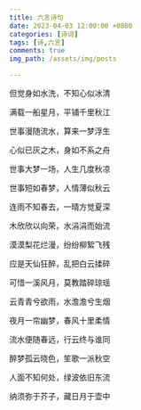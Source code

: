```yaml
---
title: 六言诗句
date: 2023-04-03 12:00:00 +0800
categories: [诗词]
tags: [诗,六言]
comments: true
img_path: /assets/img/posts

---
```


但觉身如水洗，不知心似冰清

满载一船星月，平铺千里秋江

世事漫随流水，算来一梦浮生

心似已灰之木，身如不系之舟

世事大梦一场，人生几度秋凉

世事短如春梦，人情薄似秋云

连雨不知春去，一晴方觉夏深

木欣欣以向荣，水涓涓而始流

漠漠梨花烂漫，纷纷柳絮飞残

应是天仙狂醉，乱把白云揉碎

可惜一溪风月，莫教踏碎琼瑶

云青青兮欲雨，水澹澹兮生烟

夜月一帘幽梦，春风十里柔情

流水便随春远，行云终与谁同

醉梦孤云晓色，笙歌一派秋空

人面不知何处，绿波依旧东流

纳须弥于芥子，藏日月于壶中
